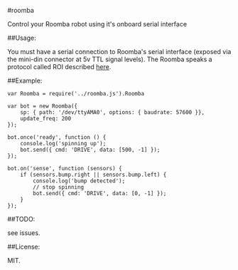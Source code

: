 #roomba

Control your Roomba robot using it's onboard serial interface

##Usage:

You must have a serial connection to Roomba's serial interface (exposed via 
the mini-din connector at 5v TTL signal levels).  The Roomba speaks a protocol 
called ROI described 
[here](http://www.usna.edu/Users/weapsys/esposito/roomba.matlab/Roomba_SCI.pdf).


##Example:

	var Roomba = require('../roomba.js').Roomba

	var bot = new Roomba({
	    sp: { path: '/dev/ttyAMA0', options: { baudrate: 57600 }},
	    update_freq: 200
	});

	bot.once('ready', function () {
		console.log('spinning up');
		bot.send({ cmd: 'DRIVE', data: [500, -1] });
	});

	bot.on('sense', function (sensors) {
		if (sensors.bump.right || sensors.bump.left) {
			console.log('bump detected');
			// stop spinning
			bot.send({ cmd: 'DRIVE', data: [0, -1] });
		}
	});

##TODO:

see issues.

##License:

MIT.
